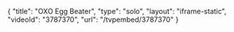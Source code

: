 {
    "title": "OXO Egg Beater",
    "type": "solo",
    "layout": "iframe-static",
    "videoId": "3787370",
    "url": "\/tvpembed\/3787370"
}